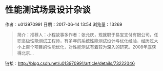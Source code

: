 # 性能测试场景设计杂谈
作者：u013970991
日期：2017-06-14 13:54
浏览量：13269
> 简介：推荐人：小程故事多作者：张允庆，现就职于易宝支付有限公司，任职高级性能测试工程师，有多年的系统性能测试设计与优化经验，经历过大小上百个项目的性能优化，对性能测试有着较为深入的研究。2008年底获得北京...

 链接：http://blog.csdn.net/u013970991/article/details/73222046
